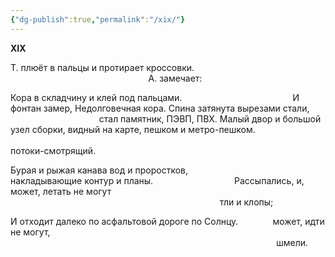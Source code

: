 ```yaml
---
{"dg-publish":true,"permalink":"/xix/"}
---
```


**XIX**

Т. плюёт в пальцы и протирает кроссовки.                                                          А. замечает:

Кора в складчину и клей под пальцами.                                             И фонтан замер,
Недолговечная кора. Спина затянута вырезами стали,                                     стал памятник,
ПЭВП, ПВХ. Малый двор и большой узел сборки,
видный на карте, пешком и метро-пешком.
                                                                                                                                потоки-смотрящий.

Бурая и рыжая канава вод и проростков,                                           
накладывающие контур и планы.                                 Рассыпались, и, может, летать не могут
                                                                                                                         тли и клопы;

И отходит далеко по асфальтовой дороге по Солнцу.              может, идти не могут,
                                                                                                                                                шмели.